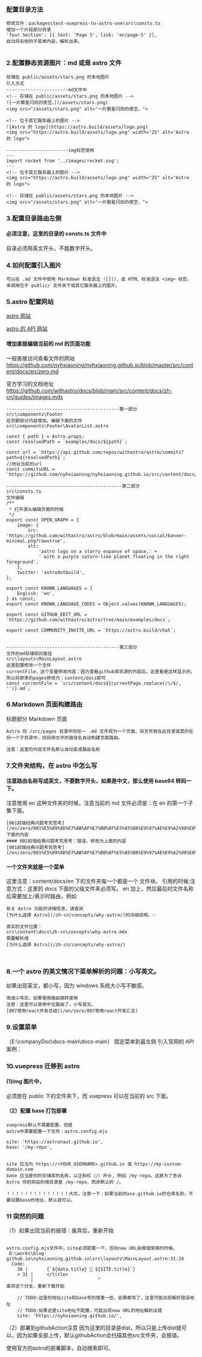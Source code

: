 ### 配置目录方法

```
修改文件：packages\test-vuepress-to-astro-one\src\consts.ts
增加一个片段部分目录
'four Section': [{ text: 'Page 5', link: 'en/page-5' }],
自动将右侧的子菜单内容，解析出来。


```

### 2.配置静态资源图片：md 或是 astro 文件

```
存储在 public/assets/stars.png 的本地图片
引入方式
-----------------------md文件中
<!-- 存储在 public/assets/stars.png 的本地图片 -->
![一片繁星闪烁的夜空。](/assets/stars.png)
<img src="/assets/stars.png" alt="一片繁星闪烁的夜空。">

<!-- 位于其它服务器上的图片 -->
![Astro 的 logo](https://astro.build/assets/logo.png)
<img src="https://astro.build/assets/logo.png" width="25" alt="Astro 的 logo">

-----------------------img标签使用
---
import rocket from '../images/rocket.svg';
---
<!-- 位于其它服务器上的图片 -->
<img src="https://astro.build/assets/logo.png" width="25" alt="Astro 的 logo">

<!-- 存储在 public/assets/stars.png 的本地图片 -->
<img src="/assets/stars.png" alt="一片繁星闪烁的夜空。">
```

### 3.配置目录路由左侧

#### 必须注意，这里的目录的 consts.ts 文件中

目录必须用英文开头，不能数字开头。

### 4.如何配置引入图片

```
可以在 .md 文件中使用 Markdown 标准语法 ![]()，或 HTML 标准语法 <img> 标签，来调用位于 public/ 文件夹下或其它服务器上的图片。

```

### 5.astro 配置网站

[astro 网站](https://astro.build/)

[astro 的 API 网站](https://docs.astro.build/zh-cn/guides/markdown-content/)

#### 增加直接编辑当前的 md 的页面功能

一般直接访问查看文件的网站
https://github.com/nyhxiaoning/nyhxiaoning.github.io/blob/master/src/content/docs/en/zero.md

官方学习的文档地址
https://github.com/withastro/docs/blob/main/src/content/docs/zh-cn/guides/images.mdx

```
------------------------------------------第一部分
src\components\Footer
在页脚部分内容增加。编辑下面的文件
src\components\Footer\AvatarList.astro

const { path } = Astro.props;
const resolvedPath = `examples/docs/${path}`;

const url = `https://api.github.com/repos/withastro/astro/commits?path=${resolvedPath}`;
//地址当前的url
const commitsURL = `https://github.com/nyhxiaoning/nyhxiaoning.github.io/src/content/docs/${resolvedPath}`;

-------------------------------------------第二部分
src\consts.ts
文件编辑
/**
 * 打开源头编辑页面的时候
 */
export const OPEN_GRAPH = {
	image: {
		src: 'https://github.com/withastro/astro/blob/main/assets/social/banner-minimal.png?raw=true',
		alt:
			'astro logo on a starry expanse of space,' +
			' with a purple saturn-like planet floating in the right foreground',
	},
	twitter: 'astrodotbuild',
};

export const KNOWN_LANGUAGES = {
	English: 'en',
} as const;
export const KNOWN_LANGUAGE_CODES = Object.values(KNOWN_LANGUAGES);

export const GITHUB_EDIT_URL = `https://github.com/withastro/astro/tree/main/examples/docs`;

export const COMMUNITY_INVITE_URL = `https://astro.build/chat`;


------------------------------------------第三部分
文件的md存储相对路径
src\layouts\MainLayout.astro
这里配置修改一个文件
currentFile，这个变量修改内容：因为查看github库资源的内容后，这里看是这样显示的，所以将原来的pages修改为：content/docs即可
const currentFile = `src/content/docs${currentPage.replace(/\/$/, '')}.md`;
```

### 6.Markdown 页面构建路由

标题部分 Markdown 页面

```
Astro 将 /src/pages 目录中的任一 .md 文件视为一个页面。将文件放在此目录或其的任何一个子目录中，则将用文件的路径名自动构建页面路由。

注意：这里的内容文件名默认自动变成路由名称

```

### 7.文件夹结构，在 astro 中怎么写

#### 注意路由名称写成英文，不要数字开头，如果是中文，那么使用 base64 转码一下。

注意使用 en 这种文件夹的时候，注意当前的 md 文件必须是：在 en 的第一个子集下面。

```
[001前端经典问题考究思考](/en/zero/001%E5%89%8D%E7%AB%AF%E7%BB%8F%E5%85%B8%E9%97%AE%E9%A2%98%E8%80%83%E7%A9%B6%E6%80%9D%E8%80%83)
下面的内容
#### 002前端经典问题考究思考：错误，修改为上面的内容
[001前端经典问题考究思考](/en/zero/001%E5%89%8D%E7%AB%AF%E7%BB%8F%E5%85%B8%E9%97%AE%E9%A2%98%E8%80%83%E7%A9%B6%E6%80%9D%E8%80%83.md)
```

#### 一个文件夹就是一个菜单

这里注意：content/docs/en 下的文件夹每一个都是一个
文件块。
引用的时候:注意方式：这里的 docs 下面的父级文件夹必须写。
en 加上，然后最后的文件名称后需要加上/表示时路由，例如

```
有关 Astro 功能的详细信息，请查阅
[为什么选择 Astro](/zh-cn/concepts/why-astro/)的详细说明。✨

真实的文件位置：
src\content\docs\zh-cn\concepts\why-astro.mdx
需要解析成
[为什么选择 Astro](/zh-cn/concepts/why-astro/)



```

### 8.一个 astro 的英文情况下菜单解析的问题：小写英文。

如果出现英文，都小写，因为 windows 系统大小写不敏感。

```
改成小写后，如果使用路由跳转使用
注意：这里可以使用中文路由了，小写英文。
[007常用react开发总结](/en/zero/007常用react开发汇总)

```

### 9.设置菜单

（E:\companyDoc\docs-main\docs-main）
固定菜单到最左侧
引入官网的 API 案例：

### 10.vuepress 迁移到 astro

#### (1)img 图片中，

必须放在 public 下的文件夹下，而 vuepress 可以在当前的 src 下面。

#### （2）配置 base 打包部署

```
vuepress默认不需要配置，但是
astro中需要配置一下文件：astro.config.mjs

site: 'https://astronaut.github.io',
base: '/my-repo',


site 应当为 https://<YOUR_USERNAME>.github.io 或 https://my-custom-domain.com
base 应当是你的存储库的名称，以正斜杠（/）开头, 例如 /my-repo。这是为了告诉 Astro 你的网站的根目录是 /my-repo，而非默认的 /。

！！！！！！！！！！！！！！大坑，注意一下：如果当前的xxx.github.io的仓库名称，不要设置base的地址，默认就可以。

```

### 11 突然的问题

（1）如果出现当前的报错：废弃后，重新开始

```

astro.config.mjs文件中，site必须配置一下，否则new URL会报错使用的时候。
 D:\works\blog-github.io\nyhxiaoning.github.io\src\layouts\MainLayout.astro:31:24
  Code:
    30 |       {`${data.title} 🚀 ${SITE.title}`}
    > 31 |     </title>
         |                        ^
废弃这个分支，重新下载开始

	// TODO:这里的地址site和base写的慎重一些，如果都写了，这里可能出现解析错误地址
	// TODO:如果这里site地址不配置，可能出现new URL的地址解析出错
	site: 'https://nyhxiaoning.github.io/',

```

（2）部署到githubAction注意
因为这里的目录是dist，所以只是上传dist就可以，因为如果全部上传，默认githubAction会扫描其他src文件夹，会报错。

使用官方的astro的部署脚本，自动搜索即可。



